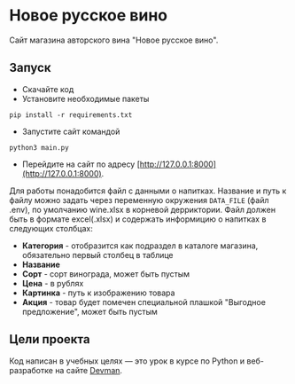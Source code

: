 # Новое русское вино

Сайт магазина авторского вина "Новое русское вино".

## Запуск

- Скачайте код
- Установите необходимые пакеты 
```shell
pip install -r requirements.txt
```
- Запустите сайт командой
```shell
python3 main.py
```
- Перейдите на сайт по адресу [http://127.0.0.1:8000](http://127.0.0.1:8000).

Для работы понадобится файл с данными о напитках. 
Название и путь к файлу можно задать через переменную окружения `DATA_FILE` (файл .env),
по умолчанию wine.xlsx в корневой дерриктории.
Файл должен быть в формате excel(.xlsx) и содержать информицию о напитках в следующих столбцах:
 - **Категория** - отобразится как подраздел в каталоге магазина, обязательно первый столбец в таблице
 - **Название**
 - **Сорт** - сорт винограда, может быть пустым 
 - **Цена** - в рублях
 - **Картинка** - путь к изображению товара
 - **Акция** - товар будет помечен специальной плашкой "Выгодное предложение", может быть пустым

## Цели проекта

Код написан в учебных целях — это урок в курсе по Python и веб-разработке на сайте [Devman](https://dvmn.org).
